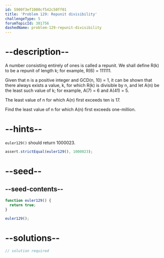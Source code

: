 ```yaml
---
id: 5900f3ef1000cf542c50ff01
title: 'Problem 129: Repunit divisibility'
challengeType: 5
forumTopicId: 301756
dashedName: problem-129-repunit-divisibility
---
```


# --description--

A number consisting entirely of ones is called a repunit. We shall define R(k) to be a repunit of length k; for example, R(6) = 111111.

Given that n is a positive integer and GCD(n, 10) = 1, it can be shown that there always exists a value, k, for which R(k) is divisible by n, and let A(n) be the least such value of k; for example, A(7) = 6 and A(41) = 5.

The least value of n for which A(n) first exceeds ten is 17.

Find the least value of n for which A(n) first exceeds one-million.

# --hints--

`euler129()` should return 1000023.

```js
assert.strictEqual(euler129(), 1000023);
```

# --seed--

## --seed-contents--

```js
function euler129() {
  return true;
}

euler129();
```

# --solutions--

```js
// solution required
```
